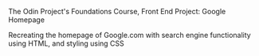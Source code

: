 The Odin Project's Foundations Course, Front End
Project: Google Homepage

Recreating the homepage of Google.com with search engine functionality using HTML, and styling using CSS